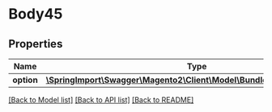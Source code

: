 # Body45

## Properties
Name | Type | Description | Notes
------------ | ------------- | ------------- | -------------
**option** | [**\SpringImport\Swagger\Magento2\Client\Model\BundleDataOptionInterface**](BundleDataOptionInterface.md) |  | 

[[Back to Model list]](../README.md#documentation-for-models) [[Back to API list]](../README.md#documentation-for-api-endpoints) [[Back to README]](../README.md)


